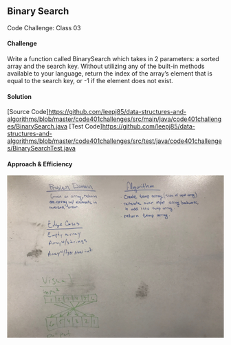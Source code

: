 ## Binary Search
Code Challenge: Class 03

#### Challenge
Write a function called BinarySearch which takes in 2 parameters: a sorted array and the search key. Without utilizing any of the built-in methods available to your language, return the index of the array’s element that is equal to the search key, or -1 if the element does not exist.

#### Solution
[Source Code]https://github.com/leepj85/data-structures-and-algorithms/blob/master/code401challenges/src/main/java/code401challenges/BinarySearch.java
[Test Code]https://github.com/leepj85/data-structures-and-algorithms/blob/master/code401challenges/src/test/java/code401challenges/BinarySearchTest.java

#### Approach & Efficiency
![](https://github.com/leepj85/data-structures-and-algorithms/blob/master/code401challenges/assets/array_reverse.JPG)


